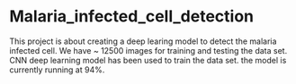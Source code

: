 # Malaria_infected_cell_detection

This project is about creating a deep learing model to detect the malaria infected cell.
We have ~ 12500 images for training and testing the data set.
CNN deep learning model has been used to train the data set.
the model is currently running at 94%.

